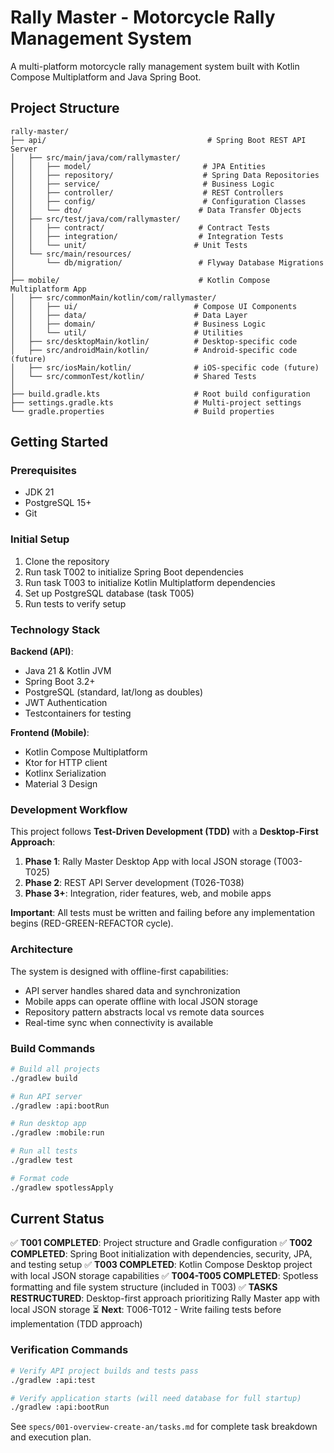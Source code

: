 # Rally Master - Motorcycle Rally Management System

A multi-platform motorcycle rally management system built with Kotlin Compose Multiplatform and Java Spring Boot.

## Project Structure

```
rally-master/
├── api/                                    # Spring Boot REST API Server
│   ├── src/main/java/com/rallymaster/
│   │   ├── model/                         # JPA Entities
│   │   ├── repository/                    # Spring Data Repositories  
│   │   ├── service/                       # Business Logic
│   │   ├── controller/                    # REST Controllers
│   │   ├── config/                        # Configuration Classes
│   │   └── dto/                          # Data Transfer Objects
│   ├── src/test/java/com/rallymaster/
│   │   ├── contract/                     # Contract Tests
│   │   ├── integration/                  # Integration Tests
│   │   └── unit/                        # Unit Tests
│   └── src/main/resources/
│       └── db/migration/                 # Flyway Database Migrations
│
├── mobile/                               # Kotlin Compose Multiplatform App
│   ├── src/commonMain/kotlin/com/rallymaster/
│   │   ├── ui/                          # Compose UI Components
│   │   ├── data/                        # Data Layer
│   │   ├── domain/                      # Business Logic
│   │   └── util/                        # Utilities
│   ├── src/desktopMain/kotlin/          # Desktop-specific code
│   ├── src/androidMain/kotlin/          # Android-specific code (future)
│   ├── src/iosMain/kotlin/              # iOS-specific code (future)
│   └── src/commonTest/kotlin/           # Shared Tests
│
├── build.gradle.kts                     # Root build configuration
├── settings.gradle.kts                  # Multi-project settings
└── gradle.properties                    # Build properties
```

## Getting Started

### Prerequisites
- JDK 21
- PostgreSQL 15+
- Git

### Initial Setup
1. Clone the repository
2. Run task T002 to initialize Spring Boot dependencies
3. Run task T003 to initialize Kotlin Multiplatform dependencies
4. Set up PostgreSQL database (task T005)
5. Run tests to verify setup

### Technology Stack

**Backend (API)**:
- Java 21 & Kotlin JVM
- Spring Boot 3.2+
- PostgreSQL (standard, lat/long as doubles)
- JWT Authentication
- Testcontainers for testing

**Frontend (Mobile)**:
- Kotlin Compose Multiplatform
- Ktor for HTTP client
- Kotlinx Serialization
- Material 3 Design

### Development Workflow

This project follows **Test-Driven Development (TDD)** with a **Desktop-First Approach**:
1. **Phase 1**: Rally Master Desktop App with local JSON storage (T003-T025)
2. **Phase 2**: REST API Server development (T026-T038) 
3. **Phase 3+**: Integration, rider features, web, and mobile apps

**Important**: All tests must be written and failing before any implementation begins (RED-GREEN-REFACTOR cycle).

### Architecture

The system is designed with offline-first capabilities:
- API server handles shared data and synchronization
- Mobile apps can operate offline with local JSON storage
- Repository pattern abstracts local vs remote data sources
- Real-time sync when connectivity is available

### Build Commands

```bash
# Build all projects
./gradlew build

# Run API server
./gradlew :api:bootRun

# Run desktop app
./gradlew :mobile:run

# Run all tests
./gradlew test

# Format code
./gradlew spotlessApply
```

## Current Status

✅ **T001 COMPLETED**: Project structure and Gradle configuration
✅ **T002 COMPLETED**: Spring Boot initialization with dependencies, security, JPA, and testing setup
✅ **T003 COMPLETED**: Kotlin Compose Desktop project with local JSON storage capabilities
✅ **T004-T005 COMPLETED**: Spotless formatting and file system structure (included in T003)
✅ **TASKS RESTRUCTURED**: Desktop-first approach prioritizing Rally Master app with local JSON storage
⏳ **Next**: T006-T012 - Write failing tests before implementation (TDD approach)

### Verification Commands

```bash
# Verify API project builds and tests pass
./gradlew :api:test

# Verify application starts (will need database for full startup)
./gradlew :api:bootRun
```

See `specs/001-overview-create-an/tasks.md` for complete task breakdown and execution plan.